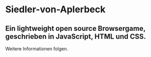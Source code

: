 # Siedler-von-Aplerbeck

## Ein lightweight open source Browsergame, geschrieben in JavaScript, HTML und CSS.

Weitere Informationen folgen.
